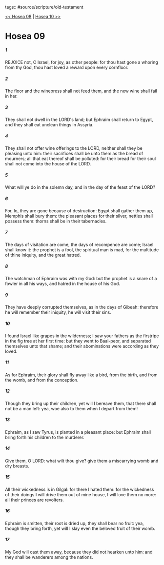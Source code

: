 tags:: #source/scripture/old-testament

[<< Hosea 08](/old-testament/28_Hosea/Hosea_08.md) | [Hosea 10 >>](/old-testament/28_Hosea/Hosea_10.md)

# Hosea 09

##### 1

REJOICE not, O Israel, for joy, as other people: for thou hast gone a whoring from thy God, thou hast loved a reward upon every cornfloor.

##### 2

The floor and the winepress shall not feed them, and the new wine shall fail in her.

##### 3

They shall not dwell in the LORD's land; but Ephraim shall return to Egypt, and they shall eat unclean things in Assyria.

##### 4

They shall not offer wine offerings to the LORD, neither shall they be pleasing unto him: their sacrifices shall be unto them as the bread of mourners; all that eat thereof shall be polluted: for their bread for their soul shall not come into the house of the LORD.

##### 5

What will ye do in the solemn day, and in the day of the feast of the LORD?

##### 6

For, lo, they are gone because of destruction: Egypt shall gather them up, Memphis shall bury them: the pleasant places for their silver, nettles shall possess them: thorns shall be in their tabernacles.

##### 7

The days of visitation are come, the days of recompence are come; Israel shall know it: the prophet is a fool, the spiritual man is mad, for the multitude of thine iniquity, and the great hatred.

##### 8

The watchman of Ephraim was with my God: but the prophet is a snare of a fowler in all his ways, and hatred in the house of his God.

##### 9

They have deeply corrupted themselves, as in the days of Gibeah: therefore he will remember their iniquity, he will visit their sins.

##### 10

I found Israel like grapes in the wilderness; I saw your fathers as the firstripe in the fig tree at her first time: but they went to Baal-peor, and separated themselves unto that shame; and their abominations were according as they loved.

##### 11

As for Ephraim, their glory shall fly away like a bird, from the birth, and from the womb, and from the conception.

##### 12

Though they bring up their children, yet will I bereave them, that there shall not be a man left: yea, woe also to them when I depart from them!

##### 13

Ephraim, as I saw Tyrus, is planted in a pleasant place: but Ephraim shall bring forth his children to the murderer.

##### 14

Give them, O LORD: what wilt thou give? give them a miscarrying womb and dry breasts.

##### 15

All their wickedness is in Gilgal: for there I hated them: for the wickedness of their doings I will drive them out of mine house, I will love them no more: all their princes are revolters.

##### 16

Ephraim is smitten, their root is dried up, they shall bear no fruit: yea, though they bring forth, yet will I slay even the beloved fruit of their womb.

##### 17

My God will cast them away, because they did not hearken unto him: and they shall be wanderers among the nations.
